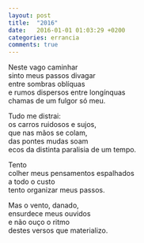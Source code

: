 ```yaml
---
layout: post
title:  "2016"
date:   2016-01-01 01:03:29 +0200
categories: errancia
comments: true
---
```

Neste vago caminhar  
sinto meus passos divagar  
entre sombras oblíquas  
e rumos dispersos entre longínquas  
chamas de um fulgor só meu.  

Tudo me distrai:  
os carros ruidosos e sujos,  
que nas mãos se colam,  
das pontes mudas soam  
ecos da distinta paralisia de um tempo.  

Tento  
colher meus pensamentos espalhados  
a todo o custo  
tento organizar meus passos.  

Mas o vento, danado,  
ensurdece meus ouvidos  
e não ouço o ritmo  
destes versos que materializo.  
